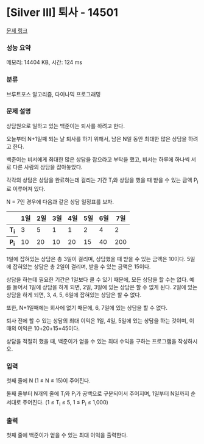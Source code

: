 # [Silver III] 퇴사 - 14501 

[문제 링크](https://www.acmicpc.net/problem/14501) 

### 성능 요약

메모리: 14404 KB, 시간: 124 ms

### 분류

브루트포스 알고리즘, 다이나믹 프로그래밍

### 문제 설명

<p>상담원으로 일하고 있는 백준이는 퇴사를 하려고 한다.</p>

<p>오늘부터 N+1일째 되는 날 퇴사를 하기 위해서, 남은 N일 동안 최대한 많은 상담을 하려고 한다.</p>

<p>백준이는 비서에게 최대한 많은 상담을 잡으라고 부탁을 했고, 비서는 하루에 하나씩 서로 다른 사람의 상담을 잡아놓았다.</p>

<p>각각의 상담은 상담을 완료하는데 걸리는 기간 T<sub>i</sub>와 상담을 했을 때 받을 수 있는 금액 P<sub>i</sub>로 이루어져 있다.</p>

<p>N = 7인 경우에 다음과 같은 상담 일정표를 보자.</p>

<table class="table table-bordered">
	<thead>
		<tr>
			<th> </th>
			<th>1일</th>
			<th>2일</th>
			<th>3일</th>
			<th>4일</th>
			<th>5일</th>
			<th>6일</th>
			<th>7일</th>
		</tr>
	</thead>
	<tbody>
		<tr>
			<th>T<sub>i</sub></th>
			<td>3</td>
			<td>5</td>
			<td>1</td>
			<td>1</td>
			<td>2</td>
			<td>4</td>
			<td>2</td>
		</tr>
		<tr>
			<th>P<sub>i</sub></th>
			<td>10</td>
			<td>20</td>
			<td>10</td>
			<td>20</td>
			<td>15</td>
			<td>40</td>
			<td>200</td>
		</tr>
	</tbody>
</table>

<p>1일에 잡혀있는 상담은 총 3일이 걸리며, 상담했을 때 받을 수 있는 금액은 10이다. 5일에 잡혀있는 상담은 총 2일이 걸리며, 받을 수 있는 금액은 15이다.</p>

<p>상담을 하는데 필요한 기간은 1일보다 클 수 있기 때문에, 모든 상담을 할 수는 없다. 예를 들어서 1일에 상담을 하게 되면, 2일, 3일에 있는 상담은 할 수 없게 된다. 2일에 있는 상담을 하게 되면, 3, 4, 5, 6일에 잡혀있는 상담은 할 수 없다.</p>

<p>또한, N+1일째에는 회사에 없기 때문에, 6, 7일에 있는 상담을 할 수 없다.</p>

<p>퇴사 전에 할 수 있는 상담의 최대 이익은 1일, 4일, 5일에 있는 상담을 하는 것이며, 이때의 이익은 10+20+15=45이다.</p>

<p>상담을 적절히 했을 때, 백준이가 얻을 수 있는 최대 수익을 구하는 프로그램을 작성하시오.</p>

### 입력 

 <p>첫째 줄에 N (1 ≤ N ≤ 15)이 주어진다.</p>

<p>둘째 줄부터 N개의 줄에 T<sub>i</sub>와 P<sub>i</sub>가 공백으로 구분되어서 주어지며, 1일부터 N일까지 순서대로 주어진다. (1 ≤ T<sub>i</sub> ≤ 5, 1 ≤ P<sub>i</sub> ≤ 1,000)</p>

### 출력 

 <p>첫째 줄에 백준이가 얻을 수 있는 최대 이익을 출력한다.</p>


